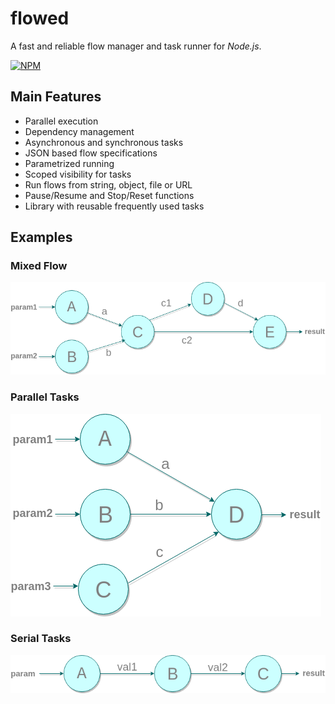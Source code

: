 # flowed

A fast and reliable flow manager and task runner for *Node.js*.

[![NPM](https://nodei.co/npm/flowed.png?compact=true)](https://nodei.co/npm/flowed/)

## Main Features

- Parallel execution
- Dependency management
- Asynchronous and synchronous tasks
- JSON based flow specifications
- Parametrized running
- Scoped visibility for tasks
- Run flows from string, object, file or URL
- Pause/Resume and Stop/Reset functions
- Library with reusable frequently used tasks


## Examples

### Mixed Flow
![Mixed flow example](./doc/example-mixed.png)

### Parallel Tasks
![Parallel flow example](./doc/example-parallel.png)

### Serial Tasks
![Serial flow example](./doc/example-series.png)
